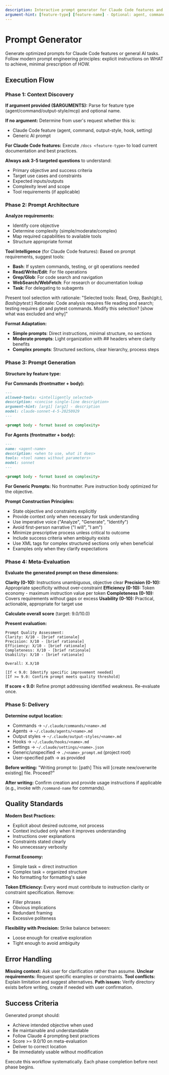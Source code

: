 ```yaml
---
description: Interactive prompt generator for Claude Code features and general AI prompts with intelligent tool selection and self-evaluation
argument-hint: [feature-type] [feature-name] - Optional: agent, command, output-style, or leave empty to investigate
---
```


# Prompt Generator

Generate optimized prompts for Claude Code features or general AI tasks. Follow modern prompt engineering principles: explicit instructions on WHAT to achieve, minimal prescription of HOW.

## Execution Flow

### Phase 1: Context Discovery

**If argument provided ($ARGUMENTS):**
Parse for feature type (agent/command/output-style/mcp) and optional name.

**If no argument:**
Determine from user's request whether this is:
- Claude Code feature (agent, command, output-style, hook, setting)
- Generic AI prompt

**For Claude Code features:**
Execute `/docs <feature-type>` to load current documentation and best practices.

**Always ask 3-5 targeted questions** to understand:
- Primary objective and success criteria
- Target use cases and constraints
- Expected inputs/outputs
- Complexity level and scope
- Tool requirements (if applicable)

### Phase 2: Prompt Architecture

**Analyze requirements:**
- Identify core objective
- Determine complexity (simple/moderate/complex)
- Map required capabilities to available tools
- Structure appropriate format

**Tool Intelligence** (for Claude Code features):
Based on prompt requirements, suggest tools:
- **Bash**: If system commands, testing, or git operations needed
- **Read/Write/Edit**: For file operations
- **Grep/Glob**: For code search and navigation
- **WebSearch/WebFetch**: For research or documentation lookup
- **Task**: For delegating to subagents

Present tool selection with rationale:
"Selected tools: Read, Grep, Bash(git:*), Bash(pytest:*)
Rationale: Code analysis requires file reading and search; testing requires git and pytest commands.
Modify this selection? [show what was excluded and why]"

**Format Adaptation:**
- **Simple prompts**: Direct instructions, minimal structure, no sections
- **Moderate prompts**: Light organization with ## headers where clarity benefits
- **Complex prompts**: Structured sections, clear hierarchy, process steps

### Phase 3: Prompt Generation

**Structure by feature type:**

**For Commands (frontmatter + body):**
```markdown
---
allowed-tools: <intelligently selected>
description: <concise single-line description>
argument-hint: [arg1] [arg2] - description
model: claude-sonnet-4-5-20250929
---

<prompt body - format based on complexity>
```

**For Agents (frontmatter + body):**
```markdown
---
name: <agent-name>
description: <when to use, what it does>
tools: <tool names without parameters>
model: sonnet
---

<prompt body - format based on complexity>
```

**For Generic Prompts:**
No frontmatter. Pure instruction body optimized for the objective.

**Prompt Construction Principles:**
- State objective and constraints explicitly
- Provide context only when necessary for task understanding
- Use imperative voice ("Analyze", "Generate", "Identify")
- Avoid first-person narrative ("I will", "I am")
- Minimize prescriptive process unless critical to outcome
- Include success criteria when ambiguity exists
- Use XML tags for complex structured sections only when beneficial
- Examples only when they clarify expectations

### Phase 4: Meta-Evaluation

**Evaluate the generated prompt on these dimensions:**

**Clarity (0-10):** Instructions unambiguous, objective clear
**Precision (0-10):** Appropriate specificity without over-constraint
**Efficiency (0-10):** Token economy - maximum instruction value per token
**Completeness (0-10):** Covers requirements without gaps or excess
**Usability (0-10):** Practical, actionable, appropriate for target use

**Calculate overall score** (target: 9.0/10.0)

**Present evaluation:**
```
Prompt Quality Assessment:
Clarity: X/10 - [brief rationale]
Precision: X/10 - [brief rationale]
Efficiency: X/10 - [brief rationale]
Completeness: X/10 - [brief rationale]
Usability: X/10 - [brief rationale]

Overall: X.X/10

[If < 9.0: Identify specific improvement needed]
[If >= 9.0: Confirm prompt meets quality threshold]
```

**If score < 9.0:** Refine prompt addressing identified weakness. Re-evaluate once.

### Phase 5: Delivery

**Determine output location:**
- Commands → `~/.claude/commands/<name>.md`
- Agents → `~/.claude/agents/<name>.md`
- Output styles → `~/.claude/output-styles/<name>.md`
- Hooks → `~/.claude/hooks/<name>.md`
- Settings → `~/.claude/settings/<name>.json`
- Generic/unspecified → `./<name>_prompt.md` (project root)
- User-specified path → as provided

**Before writing:**
"Writing prompt to: [path]
This will [create new/overwrite existing] file.
Proceed?"

**After writing:**
Confirm creation and provide usage instructions if applicable (e.g., invoke with `/command-name` for commands).

## Quality Standards

**Modern Best Practices:**
- Explicit about desired outcome, not process
- Context included only when it improves understanding
- Instructions over explanations
- Constraints stated clearly
- No unnecessary verbosity

**Format Economy:**
- Simple task = direct instruction
- Complex task = organized structure
- No formatting for formatting's sake

**Token Efficiency:**
Every word must contribute to instruction clarity or constraint specification. Remove:
- Filler phrases
- Obvious implications
- Redundant framing
- Excessive politeness

**Flexibility with Precision:**
Strike balance between:
- Loose enough for creative exploration
- Tight enough to avoid ambiguity

## Error Handling

**Missing context:** Ask user for clarification rather than assume.
**Unclear requirements:** Request specific examples or constraints.
**Tool conflicts:** Explain limitation and suggest alternatives.
**Path issues:** Verify directory exists before writing, create if needed with user confirmation.

## Success Criteria

Generated prompt should:
- Achieve intended objective when used
- Be maintainable and understandable
- Follow Claude 4 prompting best practices
- Score >= 9.0/10 on meta-evaluation
- Deliver to correct location
- Be immediately usable without modification

Execute this workflow systematically. Each phase completion before next phase begins.
